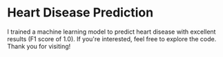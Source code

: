 # Heart Disease Prediction
I trained a machine learning model to predict heart disease with excellent results (F1 score of 1.0).
If you're interested, feel free to explore the code. Thank you for visiting!
